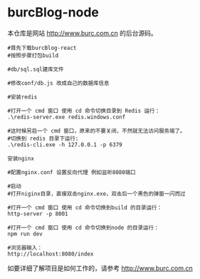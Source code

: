 # burcBlog-node
本仓库是网站 http://www.burc.com.cn 的后台源码。

```
#首先下载burcBlog-react
#按照步骤打包build

#db/sql.sql建库文件

#修改conf/db.js 改成自己的数据库信息

#安装redis

#打开一个 cmd 窗口 使用 cd 命令切换目录到 Redis 运行：
.\redis-server.exe redis.windows.conf

#这时候另启一个 cmd 窗口，原来的不要关闭，不然就无法访问服务端了。
#切换到 redis 目录下运行:
.\redis-cli.exe -h 127.0.0.1 -p 6379

安装nginx

#配置nginx.conf 设置反向代理 例如监听8080端口

#启动
#打开niginx目录，直接双击nginx.exe，双击后一个黑色的弹窗一闪而过

#打开一个 cmd 窗口 使用 cd 命令切换到build 的目录运行：
http-server -p 8001

#打开一个 cmd 窗口 使用 cd 命令切换到node 的目录运行：
npm run dev

#浏览器输入：
http://localhost:8080/index
```
如要详细了解项目是如何工作的，请参考 http://www.burc.com.cn
